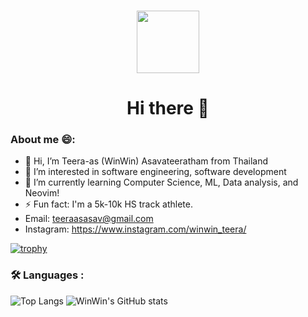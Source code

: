  ### 
 
 <div id="header" align="center">
  <img src="https://media1.giphy.com/media/2IudUHdI075HL02Pkk/giphy.gif" width="100" height = "auto"/>
 <h1>Hi there 👋</h1>
</div>

### About me 😄:

- 👋 Hi, I’m Teera-as (WinWin) Asavateeratham from Thailand
- 👀 I’m interested in software engineering, software development
- 🌱 I’m currently learning Computer Science, ML, Data analysis, and Neovim!
- ⚡ Fun fact: I'm a 5k-10k HS track athlete. 
- Email: teeraasasav@gmail.com
- Instagram: https://www.instagram.com/winwin_teera/

[![trophy](https://github-profile-trophy.vercel.app/?username=winwin2671)](https://github.com/ryo-ma/github-profile-trophy)

### :hammer_and_wrench: Languages :
![Top Langs](https://github-readme-stats.vercel.app/api/top-langs/?username=winwin2671&layout=compact&theme=dark) ![WinWin's GitHub stats](https://github-readme-stats.vercel.app/api?username=winwin2671&show_icons=true&theme=transparent)

